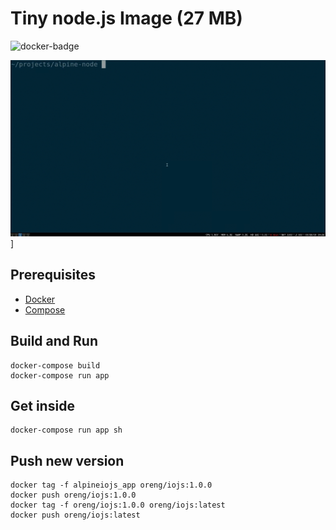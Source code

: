 # Tiny node.js Image (27 MB)

![docker-badge](http://dockeri.co/image/oreng/iojs)

![demo](demo.gif)]

## Prerequisites

* [Docker](https://docs.docker.com/installation)
* [Compose](https://docs.docker.com/compose/install)

## Build and Run

    docker-compose build
    docker-compose run app

## Get inside

    docker-compose run app sh

## Push new version

    docker tag -f alpineiojs_app oreng/iojs:1.0.0
    docker push oreng/iojs:1.0.0
    docker tag -f oreng/iojs:1.0.0 oreng/iojs:latest
    docker push oreng/iojs:latest
